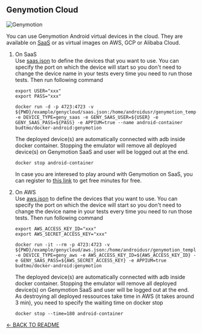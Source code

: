 Genymotion Cloud
----------------

![Genymotion](../images/logo_genymotion.png)

You can use Genymotion Android virtual devices in the cloud. They are available on [SaaS](http://bit.ly/2YP0P1l) or as virtual images on AWS, GCP or Alibaba Cloud.

1. On SaaS <br />
	Use [saas.json](../example/genymotion/saas.json) to define the devices that you want to use. You can specify the port on which the device will start so you don't need to change the device name in your tests every time you need to run those tests. Then run following command

	```
	export USER="xxx"
	export PASS="xxx"

	docker run -d -p 4723:4723 -v ${PWD}/example/genycloud/saas.json:/home/androidusr/genymotion_template/saas.json -e DEVICE_TYPE=geny_saas -e GENY_SAAS_USER=${USER} -e GENY_SAAS_PASS=${PASS} -e APPIUM=true --name android-container budtmo/docker-android:genymotion
	```

	The deployed device(s) are automatically connected with adb inside docker container. Stopping the emulator will remove all deployed device(s) on Genymotion SaaS and user will be logged out at the end.

	```
	docker stop android-container
	```


	In case you are interesed to play around with Genymotion on SaaS, you can register to [this link](http://bit.ly/2YP0P1l) to get free minutes for free.

2. On AWS <br />
	Use [aws.json](../example/genymotion/aws.json) to define the devices that you want to use. You can specify the port on which the device will start so you don't need to change the device name in your tests every time you need to run those tests. Then run following command

	```
	export AWS_ACCESS_KEY_ID="xxx"
	export AWS_SECRET_ACCESS_KEY="xxx"

	docker run -it --rm -p 4723:4723 -v ${PWD}/example/genycloud/aws.json:/home/androidusr/genymotion_template/aws.json -e DEVICE_TYPE=geny_aws -e AWS_ACCESS_KEY_ID=${AWS_ACCESS_KEY_ID} -e GENY_SAAS_PASS=${AWS_SECRET_ACCESS_KEY} -e APPIUM=true budtmo/docker-android:genymotion
	```

	The deployed device(s) are automatically connected with adb inside docker container. Stopping the emulator will remove all deployed device(s) on Genymotion SaaS and user will be logged out at the end. As destroying all deployed ressources take time in AWS (it takes around 3 min), you need to specify the waiting time on docker stop

	```
	docker stop --time=180 android-container
	```


[<- BACK TO README](../README.md)
